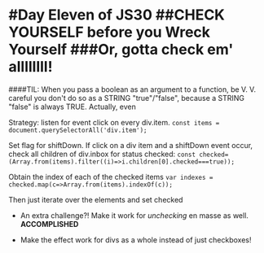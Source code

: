 #Day Eleven of JS30
##CHECK YOURSELF before you Wreck Yourself
###Or, gotta check em' allllllll!
====

####TIL: When you pass a boolean as an argument to a function, be V. V. careful you don't do so as a STRING "true"/"false", because a STRING "false" is always TRUE. Actually, even

Strategy: listen for event click on every div.item. `const items = document.querySelectorAll('div.item');`

Set flag for shiftDown. If click on a div item and a shiftDown event occur, check all children of div.inbox for status checked:
`const checked=(Array.from(items).filter((i)=>i.children[0].checked===true));`

Obtain the index of each of the checked items
`var indexes = checked.map(c=>Array.from(items).indexOf(c));`

Then just iterate over the elements and set checked

* An extra challenge?! Make it work for *unchecking* en masse as well. **ACCOMPLISHED**

* Make the effect work for divs as a whole instead of just checkboxes!
